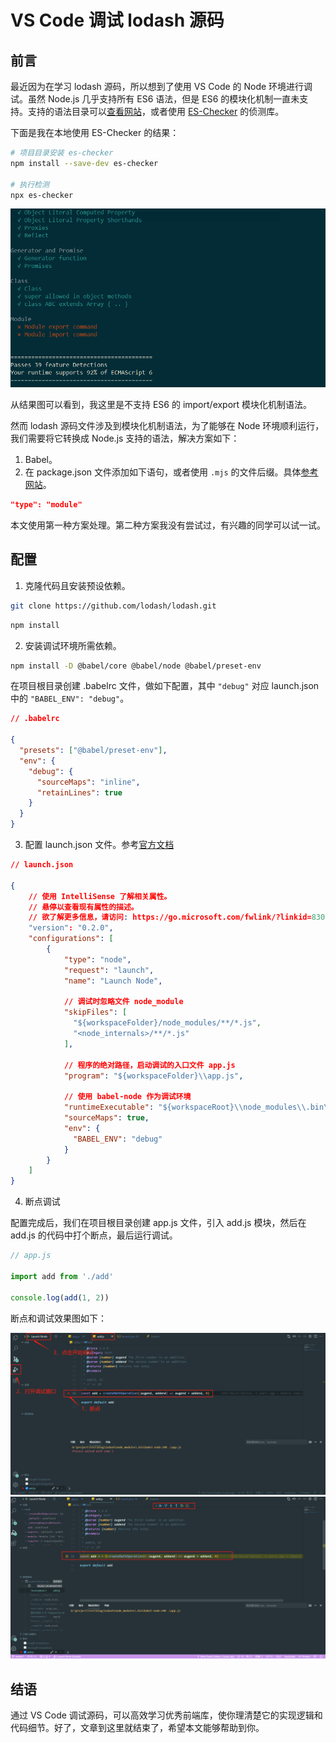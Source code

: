 # VS Code 调试 lodash 源码

## 前言

最近因为在学习 lodash 源码，所以想到了使用 VS Code 的 Node 环境进行调试。虽然 Node.js 几乎支持所有 ES6 语法，但是 ES6 的模块化机制一直未支持。支持的语法目录可以[查看网站](https://node.green/)，或者使用 [ES-Checker](http://www.ruanyifeng.com/blog/2015/06/es-checker.html) 的侦测库。

下面是我在本地使用 ES-Checker 的结果：
```sh
# 项目目录安装 es-checker
npm install --save-dev es-checker

# 执行检测
npx es-checker
```
![图1](../../assets/essays/1.png)

从结果图可以看到，我这里是不支持 ES6 的 import/export 模块化机制语法。

然而 lodash 源码文件涉及到模块化机制语法，为了能够在 Node 环境顺利运行，我们需要将它转换成 Node.js 支持的语法，解决方案如下：
1. Babel。
2. 在 package.json 文件添加如下语句，或者使用 `.mjs` 的文件后缀。具体[参考网站](http://www.ruanyifeng.com/blog/2020/08/how-nodejs-use-es6-module.html)。
```json
"type": "module"
```

本文使用第一种方案处理。第二种方案我没有尝试过，有兴趣的同学可以试一试。

## 配置

1. 克隆代码且安装预设依赖。

```sh
git clone https://github.com/lodash/lodash.git
```
```sh
npm install
```

2. 安装调试环境所需依赖。

```sh
npm install -D @babel/core @babel/node @babel/preset-env
```

在项目根目录创建 .babelrc 文件，做如下配置，其中 `"debug"` 对应 launch.json 中的 `"BABEL_ENV": "debug"`。
```json
// .babelrc

{
  "presets": ["@babel/preset-env"],
  "env": {
    "debug": {
      "sourceMaps": "inline",
      "retainLines": true
    }
  }
}
```

3. 配置 launch.json 文件。参考[官方文档](https://go.microsoft.com/fwlink/?linkid=830387)

```json
// launch.json

{
    // 使用 IntelliSense 了解相关属性。
    // 悬停以查看现有属性的描述。
    // 欲了解更多信息，请访问: https://go.microsoft.com/fwlink/?linkid=830387
    "version": "0.2.0",
    "configurations": [
        {
            "type": "node",
            "request": "launch",
            "name": "Launch Node",

            // 调试时忽略文件 node_module
            "skipFiles": [
              "${workspaceFolder}/node_modules/**/*.js",
              "<node_internals>/**/*.js"
            ],

            // 程序的绝对路径，启动调试的入口文件 app.js
            "program": "${workspaceFolder}\\app.js",

            // 使用 babel-node 作为调试环境
            "runtimeExecutable": "${workspaceRoot}\\node_modules\\.bin\\babel-node",
            "sourceMaps": true,
            "env": {
              "BABEL_ENV": "debug"
            }
        }
    ]
}
```

4. 断点调试

配置完成后，我们在项目根目录创建 app.js 文件，引入 add.js 模块，然后在 add.js 的代码中打个断点，最后运行调试。
```js
// app.js

import add from './add'

console.log(add(1, 2))
```

断点和调试效果图如下：

![图2](../../assets/essays/2.png)
![图3](../../assets/essays/3.png)

## 结语

通过 VS Code 调试源码，可以高效学习优秀前端库，使你理清楚它的实现逻辑和代码细节。好了，文章到这里就结束了，希望本文能够帮助到你。